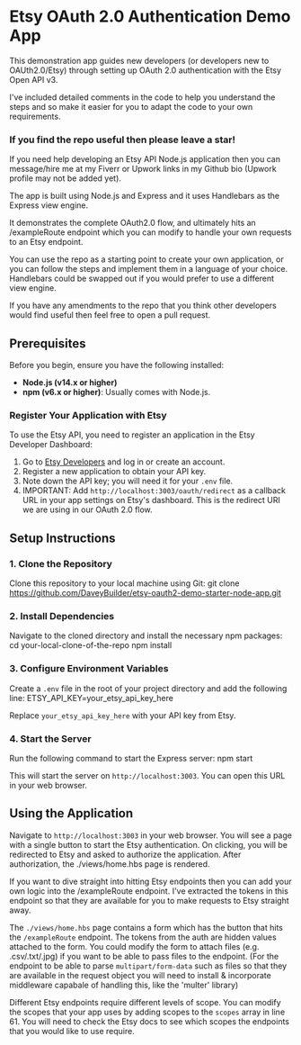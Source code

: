 # Etsy OAuth 2.0 Authentication Demo App

This demonstration app guides new developers (or developers new to OAUth2.0/Etsy) through setting up OAuth 2.0 authentication with the Etsy Open API v3.

I've included detailed comments in the code to help you understand the steps and so make it easier for you to adapt the code to your own requirements.

### If you find the repo useful then please leave a star!

If you need help developing an Etsy API Node.js application then you can message/hire me at my Fiverr or Upwork links in my Github bio (Upwork profile may not be added yet).

The app is built using Node.js and Express and it uses Handlebars as the Express view engine.

It demonstrates the complete OAuth2.0 flow, and ultimately hits an /exampleRoute endpoint which you can modify to handle your own requests to an Etsy endpoint.

You can use the repo as a starting point to create your own application, or you can follow the steps and implement them in a language of your choice. Handlebars could be swapped out if you would prefer to use a different view engine.

If you have any amendments to the repo that you think other developers would find useful then feel free to open a pull request.

## Prerequisites

Before you begin, ensure you have the following installed:

- **Node.js (v14.x or higher)**
- **npm (v6.x or higher)**: Usually comes with Node.js.

### Register Your Application with Etsy

To use the Etsy API, you need to register an application in the Etsy Developer Dashboard:

1. Go to [Etsy Developers](https://www.etsy.com/developers/) and log in or create an account.
2. Register a new application to obtain your API key.
3. Note down the API key; you will need it for your `.env` file.
4. IMPORTANT: Add `http://localhost:3003/oauth/redirect` as a callback URL in your app settings on Etsy's dashboard. This is the redirect URI we are using in our OAuth 2.0 flow.

## Setup Instructions

### 1. Clone the Repository

Clone this repository to your local machine using Git:
git clone https://github.com/DaveyBuilder/etsy-oauth2-demo-starter-node-app.git

### 2. Install Dependencies

Navigate to the cloned directory and install the necessary npm packages:
cd your-local-clone-of-the-repo
npm install

### 3. Configure Environment Variables

Create a `.env` file in the root of your project directory and add the following line:
ETSY_API_KEY=your_etsy_api_key_here

Replace `your_etsy_api_key_here` with your API key from Etsy.

### 4. Start the Server

Run the following command to start the Express server:
npm start

This will start the server on `http://localhost:3003`. You can open this URL in your web browser.

## Using the Application

Navigate to `http://localhost:3003` in your web browser. You will see a page with a single button to start the Etsy authentication. On clicking, you will be redirected to Etsy and asked to authorize the application. After authorization, the ./views/home.hbs page is rendered.

If you want to dive straight into hitting Etsy endpoints then you can add your own logic into the /exampleRoute endpoint. I've extracted the tokens in this endpoint so that they are available for you to make requests to Etsy straight away.

The `./views/home.hbs` page contains a form which has the button that hits the `/exampleRoute` endpoint. The tokens from the auth are hidden values attached to the form. You could modify the form to attach files (e.g. .csv/.txt/.jpg) if you want to be able to pass files to the endpoint. (For the endpoint to be able to parse `multipart/form-data` such as files so that they are available in the request object you will need to install & incorporate middleware capabale of handling this, like the 'multer' library)

Different Etsy endpoints require different levels of scope. You can modify the scopes that your app uses by adding scopes to the `scopes` array in line 61. You will need to check the Etsy docs to see which scopes the endpoints that you would like to use require.
